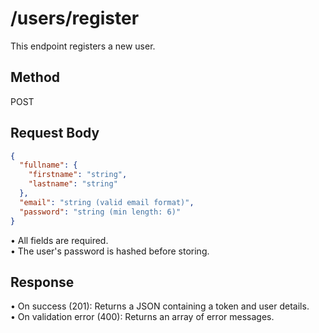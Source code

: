 # /users/register

This endpoint registers a new user.

## Method
POST

## Request Body
```json
{
  "fullname": {
    "firstname": "string",
    "lastname": "string"
  },
  "email": "string (valid email format)",
  "password": "string (min length: 6)"
}
```

• All fields are required.  
• The user's password is hashed before storing.

## Response
• On success (201): Returns a JSON containing a token and user details.  
• On validation error (400): Returns an array of error messages.
